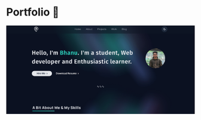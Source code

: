 # Portfolio 🚀

[![Portfolio Homepage](./src/Images/Home_SS.png "Click on the Image!")](https://portfolio-bhanu1776.vercel.app/)
